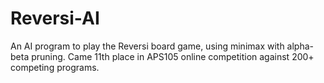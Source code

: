 # Reversi-AI
An AI program to play the Reversi board game, using minimax with alpha-beta pruning. Came 11th place in APS105 online competition against 200+ competing programs.
